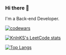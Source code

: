 ### Hi there 👋

I'm a Back-end Developer.

[![codewars](https://www.codewars.com/users/k3kan/badges/small)](https://www.codewars.com/users/k3kan) 

[![KnlnKS's LeetCode stats](https://leetcode-stats-six.vercel.app/api?username=antbor&theme=dark)](https://github.com/antbor/leetcode-stats)

[![Top Langs](https://github-readme-stats.vercel.app/api/top-langs/?username=k3kan)](https://github.com/anuraghazra/github-readme-stats)
<!--
**k3kan/k3kan** is a ✨ _special_ ✨ repository because its `README.md` (this file) appears on your GitHub profile.

Here are some ideas to get you started:

- 🔭 I’m currently working on ...
- 🌱 I’m currently learning ...
- 👯 I’m looking to collaborate on ...
- 🤔 I’m looking for help with ...
- 💬 Ask me about ...
- 📫 How to reach me: ...
- 😄 Pronouns: ...
- ⚡ Fun fact: ...
-->
